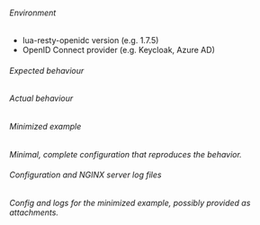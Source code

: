 <!--

NOTE:
A new issue about a bug should be verified with a minimized example.

-->

###### Environment

- lua-resty-openidc version (e.g. 1.7.5)
- OpenID Connect provider (e.g. Keycloak, Azure AD)

###### Expected behaviour

###### Actual behaviour

###### Minimized example
*Minimal, complete configuration that reproduces the behavior.*

###### Configuration and NGINX server log files
*Config and logs for the minimized example, possibly provided as attachments.*
